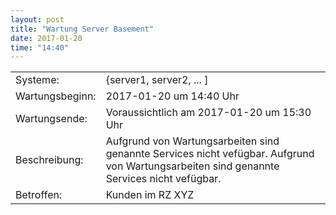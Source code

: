 ```yaml
---
layout: post
title: "Wartung Server Basement"
date: 2017-01-20
time: "14:40"
---
```


|                      |                                                                      |
|----------------------|----------------------------------------------------------------------|
| Systeme:             | {server1, server2, ... ]                                             |
| Wartungsbeginn:      | 2017-01-20 um 14:40 Uhr                                              | 
| Wartungsende:        | Voraussichtlich am 2017-01-20 um 15:30 Uhr                           | 
| Beschreibung:        | Aufgrund von Wartungsarbeiten sind genannte Services nicht vefügbar. Aufgrund von Wartungsarbeiten sind genannte Services nicht vefügbar.  |
| Betroffen:           | Kunden im RZ XYZ                                                     |


